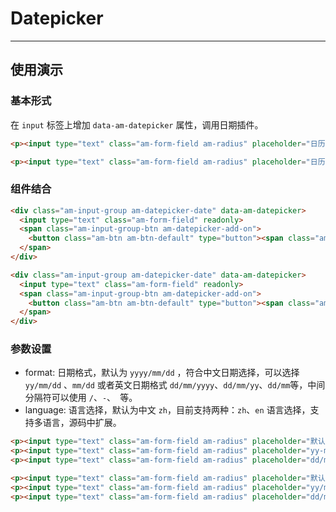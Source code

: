 # Datepicker
---

## 使用演示

### 基本形式

在 `input` 标签上增加 `data-am-datepicker` 属性，调用日期插件。

`````html
<p><input type="text" class="am-form-field am-radius" placeholder="日历组件" value="2014/12/07" data-am-datepicker /></p>

`````
```html
<p><input type="text" class="am-form-field am-radius" placeholder="日历组件" value="2014/12/07" data-am-datepicker /></p>
```

### 组件结合

`````html
<div class="am-input-group am-datepicker-date" data-am-datepicker>
  <input type="text" class="am-form-field" readonly>
  <span class="am-input-group-btn am-datepicker-add-on">
    <button class="am-btn am-btn-default" type="button"><span class="am-icon-calendar"></span> </button>
  </span>
</div>

`````
```html
<div class="am-input-group am-datepicker-date" data-am-datepicker>
  <input type="text" class="am-form-field" readonly>
  <span class="am-input-group-btn am-datepicker-add-on">
    <button class="am-btn am-btn-default" type="button"><span class="am-icon-calendar"></span> </button>
  </span>
</div>
```

### 参数设置

- format: 日期格式，默认为 `yyyy/mm/dd` ，符合中文日期选择，可以选择 `yy/mm/dd` 、`mm/dd` 或者英文日期格式 `dd/mm/yyyy`、`dd/mm/yy`、`dd/mm`等，中间分隔符可以使用 `/`、`-`、` `等。
- language: 语言选择，默认为中文 `zh`，目前支持两种：`zh`、`en` 语言选择，支持多语言，源码中扩展。

`````html
<p><input type="text" class="am-form-field am-radius" placeholder="默认日期格式" data-am-datepicker /></p>
<p><input type="text" class="am-form-field am-radius" placeholder="yy-mm-dd 日期格式" data-am-datepicker='{format: "yy-mm-dd"}' /></p>
<p><input type="text" class="am-form-field am-radius" placeholder="dd/mm/yyyy language:en" data-am-datepicker='{format: "dd/mm/yyyy", language: "en"}' /></p>

`````
```html
<p><input type="text" class="am-form-field am-radius" placeholder="默认日期格式" data-am-datepicker /></p>
<p><input type="text" class="am-form-field am-radius" placeholder="yy/mm/dd 日期格式" data-am-datepicker='{format: "yy-mm-dd"}' /></p>
<p><input type="text" class="am-form-field am-radius" placeholder="dd/mm/yyyy language:en" data-am-datepicker='{format: "dd/mm/yyyy", language: "en"}' /></p>
```
